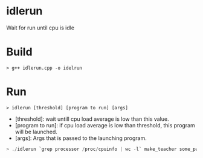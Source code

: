 # idlerun
Wait for run until cpu is idle

# Build
```
> g++ idlerun.cpp -o idelrun
```

# Run
```
> idlerun [threshold] [program to run] [args]
```

- [threshold]: wait untill cpu load average is low than this value.
- [program to run]: if cpu load average is low than threshold, this program will be launched.
- [args]: Args that is passed to the launching program.

```ex
> ./idlerun `grep processor /proc/cpuinfo | wc -l` make_teacher some_params
```
